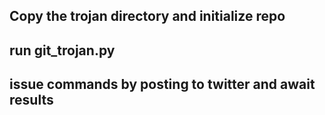 ## Copy the trojan directory and initialize repo
## run git_trojan.py
## issue commands by posting to twitter and await results

